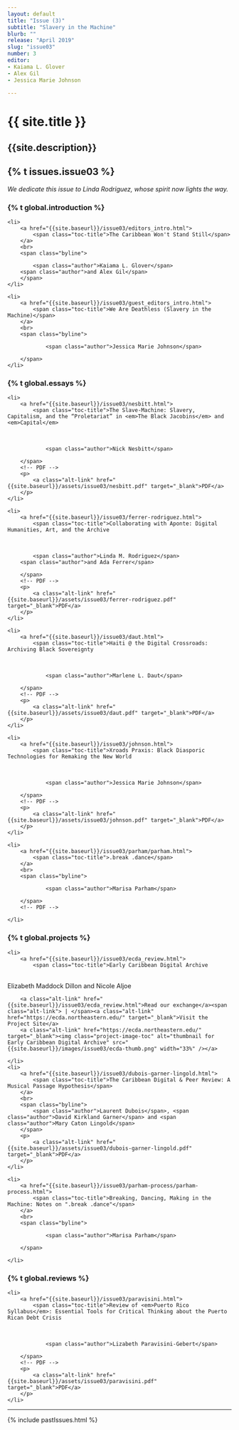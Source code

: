 ```yaml
---
layout: default
title: "Issue (3)"
subtitle: "Slavery in the Machine"
blurb: ""
release: "April 2019"
slug: "issue03"
number: 3
editor: 
- Kaiama L. Glover
- Alex Gil
- Jessica Marie Johnson

---
```


<h1 class="journal-title">{{ site.title }}</h1>
<h2 class="tagline">{{site.description}}</h2>


<h2>{% t issues.issue03 %}</h2>

<p><em>We dedicate this issue to Linda Rodriguez, whose spirit now lights the way.</em></p>

<!-- Table of Contents -->
<div id="toc">

<!-- Introductory material -->

<ul>
    <h3>{% t global.introduction %}</h3>

    <li>
        <a href="{{site.baseurl}}/issue03/editors_intro.html">
            <span class="toc-title">The Caribbean Won't Stand Still</span>
        </a>
        <br>
        <span class="byline"> 

            <span class="author">Kaiama L. Glover</span>
        <span class="author">and Alex Gil</span>
        </span>
    </li>

    <li>
        <a href="{{site.baseurl}}/issue03/guest_editors_intro.html">
            <span class="toc-title">We Are Deathless (Slavery in the Machine)</span>
        </a>
        <br>
        <span class="byline"> 

                <span class="author">Jessica Marie Johnson</span>

        </span>
    </li>

</ul>

<ul>
    <h3>{% t global.essays %}</h3>

    <li>
        <a href="{{site.baseurl}}/issue03/nesbitt.html">
            <span class="toc-title">The Slave-Machine: Slavery, Capitalism, and the “Proletariat” in <em>The Black Jacobins</em> and <em>Capital</em>
</span>
        </a>
        <br>
        <span class="byline">

                <span class="author">Nick Nesbitt</span>

        </span>
        <!-- PDF -->
        <p>
            <a class="alt-link" href="{{site.baseurl}}/assets/issue03/nesbitt.pdf" target="_blank">PDF</a>
        </p>
    </li>

    <li>
        <a href="{{site.baseurl}}/issue03/ferrer-rodriguez.html">
            <span class="toc-title">Collaborating with Aponte: Digital Humanities, Art, and the Archive
</span>
        </a>
        <br>
        <span class="byline">

            <span class="author">Linda M. Rodriguez</span>
        <span class="author">and Ada Ferrer</span>

        </span>
        <!-- PDF -->
        <p>
            <a class="alt-link" href="{{site.baseurl}}/assets/issue03/ferrer-rodriguez.pdf" target="_blank">PDF</a>
        </p>
    </li>

    <li>
        <a href="{{site.baseurl}}/issue03/daut.html">
            <span class="toc-title">Haiti @ the Digital Crossroads: Archiving Black Sovereignty
</span>
        </a>
        <br>
        <span class="byline">

                <span class="author">Marlene L. Daut</span>

        </span>
        <!-- PDF -->
        <p>
            <a class="alt-link" href="{{site.baseurl}}/assets/issue03/daut.pdf" target="_blank">PDF</a>
        </p>
    </li>

    <li>
        <a href="{{site.baseurl}}/issue03/johnson.html">
            <span class="toc-title">Xroads Praxis: Black Diasporic Technologies for Remaking the New World
</span>
        </a>
        <br>
        <span class="byline">

                <span class="author">Jessica Marie Johnson</span>

        </span>
        <!-- PDF -->
        <p>
            <a class="alt-link" href="{{site.baseurl}}/assets/issue03/johnson.pdf" target="_blank">PDF</a>
        </p>
    </li>

    <li>
        <a href="{{site.baseurl}}/issue03/parham/parham.html">
            <span class="toc-title">.break .dance</span>
        </a>
        <br>
        <span class="byline">

                <span class="author">Marisa Parham</span>

        </span>
        <!-- PDF -->
<!--         <p>
            <a class="alt-link" href="{{site.baseurl}}/issue03/parham-intro.html">Brief Introduction and Instructions</a>
        </p> -->
    </li>

</ul>

<ul>
    <h3>{% t global.projects %}</h3>

    <li>
        <a href="{{site.baseurl}}/issue03/ecda_review.html">
            <span class="toc-title">Early Caribbean Digital Archive
</span>
        </a>
        <br>
        <span class="byline"><span class="author">Elizabeth Maddock Dillon</span>
        <span class="author">and Nicole Aljoe</span></span>
        <br>

        <a class="alt-link" href="{{site.baseurl}}/issue03/ecda_review.html">Read our exchange</a><span class="alt-link"> | </span><a class="alt-link" href="https://ecda.northeastern.edu/" target="_blank">Visit the Project Site</a>
        <a class="alt-link" href="https://ecda.northeastern.edu/" target="_blank"><img class="project-image-toc" alt="thumbnail for Early Caribbean Digital Archive" src="{{site.baseurl}}/images/issue03/ecda-thumb.png" width="33%" /></a>

    </li>
    <li>
        <a href="{{site.baseurl}}/issue03/dubois-garner-lingold.html">
            <span class="toc-title">The Caribbean Digital & Peer Review: A Musical Passage Hypothesis</span>
        </a>
        <br>
        <span class="byline">
            <span class="author">Laurent Dubois</span>, <span class="author">David Kirkland Garner</span> and <span class="author">Mary Caton Lingold</span>
        </span>
        <p>
            <a class="alt-link" href="{{site.baseurl}}/assets/issue03/dubois-garner-lingold.pdf" target="_blank">PDF</a>
        </p>
    </li>

    <li>
        <a href="{{site.baseurl}}/issue03/parham-process/parham-process.html">
            <span class="toc-title">Breaking, Dancing, Making in the Machine: Notes on ".break .dance"</span>
        </a>
        <br>
        <span class="byline">

                <span class="author">Marisa Parham</span>

        </span>

    </li>

</ul>

<ul>
    <h3>{% t global.reviews %}</h3>

    <li>
        <a href="{{site.baseurl}}/issue03/paravisini.html">
            <span class="toc-title">Review of <em>Puerto Rico Syllabus</em>: Essential Tools for Critical Thinking about the Puerto Rican Debt Crisis
</span>
        </a>
        <br>
        <span class="byline">

                <span class="author">Lizabeth Paravisini-Gebert</span>

        </span>
        <!-- PDF -->
        <p>
            <a class="alt-link" href="{{site.baseurl}}/assets/issue03/paravisini.pdf" target="_blank">PDF</a>
        </p>
    </li>

</ul>

<hr>

{% include pastIssues.html %}